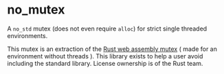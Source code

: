 # no_mutex

A `no_std` mutex (does not even require `alloc`) for strict single threaded environments.

This mutex is an extraction of the [Rust web assembly mutex](https://raw.githubusercontent.com/rust-lang/rust/master/src/libstd/sys/wasm/mutex.rs) ( made for an environment without threads ). This library exists to help a user avoid including the standard library.  License ownership is of the Rust team.